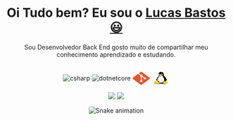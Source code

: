 <div>
  
  <h1 align="center">
    Oi Tudo bem? Eu sou o 
    <a href="https://www.linkedin.com/in/lucas-freitas-de-bastos-b134a21ba/">Lucas Bastos 😃️</a>
  </h1>
  
  <p align="center">
    Sou Desenvolvedor Back End gosto muito de compartilhar meu conhecimento aprendizado e estudando.
    



  <div align="center" valign="top"><br>
          
   <img align="center" alt="csharp" height="30" width="40" src="https://cdn.jsdelivr.net/gh/devicons/devicon/icons/csharp/csharp-original.svg" />
   <img align="center" alt="dotnetcore" height="30" width="40" src="https://cdn.jsdelivr.net/gh/devicons/devicon/icons/dotnetcore/dotnetcore-original.svg" />
   <img align="center" alt="git" height="30" width="40" src="https://raw.githubusercontent.com/devicons/devicon/master/icons/git/git-original.svg">
    <img align="center" alt="git" height="30" width="40" src="https://raw.githubusercontent.com/devicons/devicon/master/icons/linux/linux-original.svg">
 
</div><br>

<div align="center">
  <a href="https://www.instagram.com/lucas.dev.ti/" target="_blank"><img src="https://img.shields.io/badge/-Instagram-%23E4405F?style=for-the-badge&logo=instagram&logoColor=white" target="_blank"></a>
  <a href="https://www.linkedin.com/in/lucas-freitas-de-bastos-b134a21ba/" target="_blank"><img src="https://img.shields.io/badge/-LinkedIn-%230077B5?style=for-the-badge&logo=linkedin&logoColor=white" target="_blank"></a> 

</div>

<div align="center">

  ![Snake animation](https://github.com/danielbped/danielbped/blob/output/github-contribution-grid-snake.svg)
  
</div>

